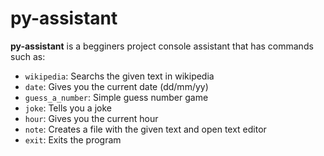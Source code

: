 # py-assistant
**py-assistant** is a begginers project console assistant that has commands such as:
- `wikipedia`: Searchs the given text in wikipedia
- `date`: Gives you the current date (dd/mm/yy)
- `guess_a_number`: Simple guess number game
- `joke`: Tells you a joke
- `hour`: Gives you the current hour
- `note`: Creates a file with the given text and open text editor
- `exit`: Exits the program

